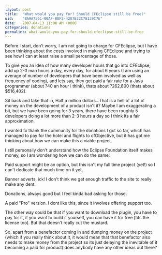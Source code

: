 ```yaml
---
layout: post
title:  "What would you pay for? Should CFEclipse still be free?"
uid:	"8A9A7551-00AF-08F2-4287E22C7B139C7E"
date:   2007-04-13 11:08 AM +0000
categories: donations
permalink: what-would-you-pay-for-should-cfeclipse-still-be-free
---
```

Before I start, don't worry, I am not going to charge for CFEclipse, but I have been thinking about the costs involved in making CFEclipse and trying to see how I can at least raise a small percentage of those. 

To give you an idea of how many developer hours that go into CFEclipse, add up 2-3 man hours a day, every day, for about 6 years (I am using an average of number of developers that have been involved as well as frequency of coding), and lets say, they get paid a fair rate for a Java programmer (about ?40 an hour I think), thats about ?262,800 (thats about $516,402). 

Sit back and take that in, Half a million dollars...That is a hell of a lot of money on the development of a product isn't it? Maybe I am exaggerating a bit, but we have been going for 3 years, there have been roughly 5 developers doing a lot more than 2-3 hours a day so I think its a fair approximation.

I wanted to thank the community for the donations I got so far, which has managed to pay for the hotel and flights to cfObjective, but it has got me thinking about how we can make this a viable project. 

I still personally don't understand how the Eclipse Foundation itself makes money, so I am wondering how we can do the same:

Paid support might be an option, but this isn't my full time project (yet!) so I can't dedicate that much time on it yet.

Banner adverts, ick! I don't think we get enough traffic to the site to really make any dent.

Donations, always good but I feel kinda bad asking for those.

A paid "Pro" version.  I dont like this, since it involves  offering support too. 

The other way could be that if you want to download the plugin, you have to pay for it, if you want to build it yourself, you can have it for free (fits the license too). But that doesn't really cut the mustard.

So, apart from a benefactor coming in and dumping money on the project (which if you really think about it, it would mean that that benefactor also needs to make money from the project so its just delaying the inevitable of it becoming a paid for product) does anybody have any other ideas out there?